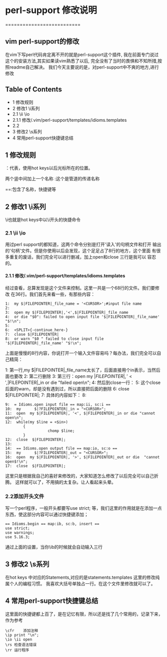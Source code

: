 # perl-support 修改说明
==========================
## vim perl-support的修改
在vim下写perl代码肯定离不开的就是perl-support这个插件,
我在前面专门说过这个的安装方法,其实如果读vim熟悉了以后,
完全没有了当时的畏惧和不知所措,按照readme自己解决。
我们今天主要说的是，对perl-support中不爽的地方,进行修改

## Table of Contents
* 1 修改规则
* 2 修改1 \i系列
* 2.1 \ii \io
* 2.1.1 修改/.vim/perl-support/templates/idioms.templates
* 2.2
* 3 修改2 \s系列
* 4 常用perl-support快捷键总结

## 1 修改规则
<CURSOR>：代表，使用hot keys以后光标所在的位置。

两个竖中间加上一个名称 :这个是管道的传递名称

==:包含了名称，快捷键等

## 2 修改1 \i系列
\i也就是hot keys中以\i开头的快捷命令

### 2.1 \ii \io
用过perl support的都知道，这两个命令分别是打开'读入'的句柄文件和打开 输出的'句柄'文件。但是你使用以后会发现，这个足足占了8行的地方，这个里面 有很多重复的废话，我们完全可以进行删减，加上open和close 三行是我可以 容忍的。

#### 2.1.1 修改/.vim/perl-support/templates/idioms.templates
经过查看，总算发现是这个文件来控制。这里一共是一个68行的文件。我们要修改 在36行。我们首先来看一些，有那些内容：

```
1:  my $|FILEPOINTER|_file_name = '<CURSOR>';#input file name
2:  
3:  open my $|FILEPOINTER|,'<',$|FILEPOINTER|_file_name
4:  or die "$0": failed to open input file '$|FILEPOINTER|_file_name' "$!\n";
5:  
6:  <SPLIT>{-continue_here-}
7:  close $|FILEPOINTER|
8:  or warn "$0 " failed to close input file '$|FILEPOINTER|_file_name' "$!\n";
```

上面是慢慢的8行内容，你说打开一个输入文件容易吗？每办法，我们完全可以自己精简：

 1:    第一行,my $|FILEPOINTER|_file_name太长了，后面直接用个in表示，当然后面也要改
 2:    第二行删除
 3:    第三行：open my $|FILEPOINTER|,'<',$|FILEPOINTER|_in or die "failed open\n";
 4:    然后到close一行：
 5:    这个close 后面的warn，却是没有遇到过，所以直接把后面的删除
 6:    close $|FILEPOINTER|;
 7:    具体的内容如下：
 8:  
 ```
 9:  = Idioms.open input file == map:ii, sc:i ==
10:  my      $|?FILEPOINTER|_in = "<CURSOR>";
11:  open  my $|FILEPOINTER|, '<', $|FILEPOINTER|_in or die "cannot open\n";
12:  while(my $line = <$in>)
		 {
					chomp $line;
		 }
12:  close  $|FILEPOINTER|;
13:  
14:  == Idioms.open output file == map:io, sc:o ==
15:  my      $|?FILEPOINTER|_out = "<CURSOR>";
16:  open  my $|FILEPOINTER|, '>', $|FILEPOINTER|_out or die  "cannot open$!\n";
17:  close  $|FILEPOINTER|;
```
这里只是根据我自己的喜好来修改的，大家知道怎么修改了以后完全可以自己折腾。 这样就可以了，不用搞的太复杂。让人看起来头晕。


### 2.2添加开头文件
写一个perl程序，一般开头都要写use strict; 等，我们这里的作用就是在添加一点东西，使这部分内容可以通过快捷键添加；
```
== Idioms.begin == map:ib, sc:b, insert ==
use strict;
use warnings;
use 5.16.3;
```
通过上面的设置，当你\ib的时候就会自动输入三行


## 3 修改2 \s系列
在hot keys 中对应的Statements,对应的是statements.templates 这里的修改纯属个人的编程习惯。
我喜欢大括号单独占一行。在这个文件里修改就可以了。

## 4 常用perl-support快捷键总结
这里面的快捷键都上百了，是在记忆有限，所以还是找了几个常用的，记录下来， 作为参考
```
\cfr	添加注释
\ip	print "\n";
\io \ii	open
\rs	检查语法错误
\rr	运行程序
```
